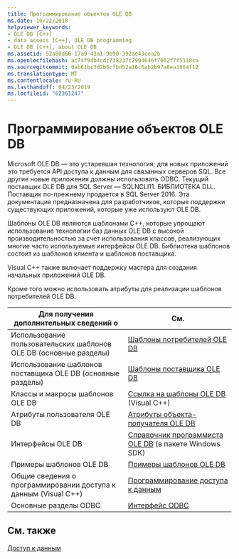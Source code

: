 ```yaml
---
title: Программирование объектов OLE DB
ms.date: 10/22/2018
helpviewer_keywords:
- OLE DB [C++]
- data access [C++], OLE DB programming
- OLE DB [C++], about OLE DB
ms.assetid: 52a80d66-17a9-43a1-9b90-392ae43cea2b
ms.openlocfilehash: ac74f94b4cdc738237c2994646f7602f7f5118ca
ms.sourcegitcommit: 0ab61bc3d2b6cfbd52a16c6ab2b97a8ea1864f12
ms.translationtype: MT
ms.contentlocale: ru-RU
ms.lasthandoff: 04/23/2019
ms.locfileid: "62361247"
---
```

# <a name="ole-db-programming"></a>Программирование объектов OLE DB

Microsoft OLE DB — это устаревшая технология; для новых приложений это требуется API доступа к данным для связанных серверов SQL. Все другие новые приложения должны использовать ODBC. Текущий поставщик OLE DB для SQL Server — SQLNCLI11. БИБЛИОТЕКА DLL. Поставщик по-прежнему продается в SQL Server 2016. Эта документация предназначена для разработчиков, которые поддержки существующих приложений, которые уже используют OLE DB.

Шаблоны OLE DB являются шаблонами C++, которые упрощают использование технологии баз данных OLE DB с высокой производительностью за счет использования классов, реализующих многие часто используемые интерфейсы OLE DB. Библиотека шаблонов состоит из шаблонов клиента и шаблонов поставщика.

Visual C++ также включает поддержку мастера для создания начальных приложений OLE DB.

Кроме того можно использовать атрибуты для реализации шаблонов потребителей OLE DB.

|Для получения дополнительных сведений о|См.|
|-------------------------|---------|
|Использование пользовательских шаблонов OLE DB (основные разделы)|[Шаблоны потребителей OLE DB](../../data/oledb/ole-db-consumer-templates-cpp.md)|
|Использование шаблонов поставщика OLE DB (основные разделы)|[Шаблоны поставщика OLE DB](../../data/oledb/ole-db-provider-templates-cpp.md)|
|Классы и макросы шаблонов OLE DB|[Ссылка на шаблоны OLE DB](../../data/oledb/ole-db-templates.md) (Visual C++)|
|Атрибуты пользователя OLE DB|[Атрибуты объекта-получателя OLE DB](../../windows/ole-db-consumer-attributes.md)|
|Интерфейсы OLE DB|[Справочник программиста OLE DB](/sql/connect/oledb/oledb-driver-for-sql-server) (в пакете Windows SDK)|
|Примеры шаблонов OLE DB|[Примеры шаблонов OLE DB](https://github.com/Microsoft/VCSamples)|
|Общие сведения о программировании доступа к данным (Visual C++)|[Программирование доступа к данным](../../data/data-access-programming-mfc-atl.md)|
|Основные разделы ODBC|[Интерфейс ODBC](../../data/odbc/open-database-connectivity-odbc.md)|

## <a name="see-also"></a>См. также

[Доступ к данным](../data-access-in-cpp.md)